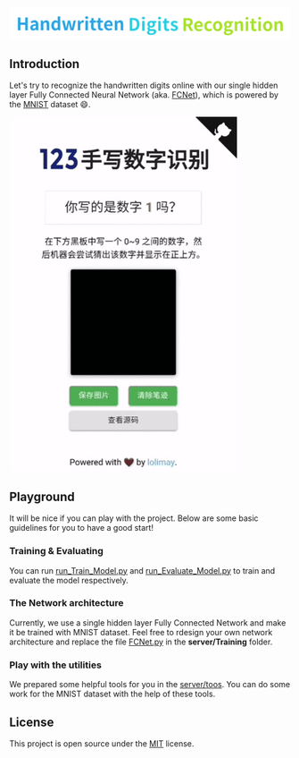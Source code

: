 <p align="center"><img src="./docs/images/logo.png"></p>

## Introduction

Let's try to recognize the handwritten digits online with our single hidden layer Fully Connected Neural Network (aka. [FCNet](./server/Training/FCNet.py)), which is powered by the [MNIST](http://yann.lecun.com/exdb/mnist/) dataset 😄.

![](./docs/images/preview.gif)

## Playground

It will be nice if you can play with the project. Below are some basic guidelines for you to have a good start!

### Training & Evaluating
You can run [run_Train_Model.py](./server/Training/run_Train_Model.py) and [run_Evaluate_Model.py](./server/Evaluating/run_Evaluate_Model.py) to train and evaluate the model respectively.

### The Network architecture
Currently, we use a single hidden layer Fully Connected Network and make it be trained with MNIST dataset. Feel free to rdesign your own network architecture and replace the file [FCNet.py](./server/Training/FCNet.py) in the **server/Training** folder.

### Play with the utilities
We prepared some helpful tools for you in the [server/toos](./server/tools). You can do some work for the MNIST dataset with the help of these tools.

## License
This project is open source under the [MIT](./LICENSE) license.